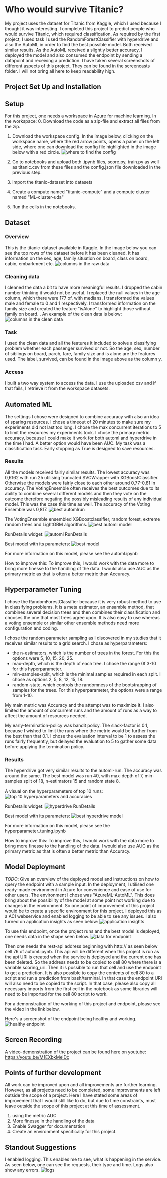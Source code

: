 # Who would survive Titanic?

My project uses the dataset for Titanic from Kaggle, which I used because I thought it was interesting. I completed this project to predict people who would survive Titanic, which required classification. As required by the first project, I used task I used the RandomForestClassifier with hyperdrive and also the AutoML in order to find the best possible model. Both received similar results. As the AutoML received a slightly better accuracy, I deployed the model and also consumed the endpoint by sending a datapoint and receiving a prediction. I have taken several screenshots of different aspects of this project. They can be found in the screencasts folder. I will not bring all here to keep readability high.

## Project Set Up and Installation

## Setup
For this project, one needs a workspace in Azure for machine learning. In the workspace:
0. Download the code as a zip-file and extract all files from the zip.
1. Download the workspace config. In the image below, clicking on the workspace name, where the red arrow points, opens a panel on the left side, where one can download the config file highlighted in the image below with a red circle.
![where to find the config](/screenshots/get_config.png)

2. Go to notebooks and upload both .ipynb files, score.py, train.py as well as titanic.csv from these files and the config.json file downloaded in the previous step.
3. import the titanic-dataset into datasets
4. Create a compute named "titanic-compute" and a compute cluster named "ML-cluster-uda"
5. Run the cells in the notebooks.

## Dataset

### Overview
This is the titanic-dataset available in Kaggle. In the image below you can see the top rows of the dataset before it has been cleaned. It has information on the sex, age, family situation on board, class on board, cabin, embarkment etc.
![columns in the raw data](/screenshots/raw_data.png)

### Cleaning data
I cleaned the data a bit to have more meaningful results. I dropped the cabin number thinking it would not be useful. I replaced the null values in the age column, which there were 177 of, with medians. I transformed the values male and female to 0 and 1 respectively. I transformed information on the family size and created the feature "isAlone" to highlight those without family on board. . An example of the clean data is below:
![columns in the clean data](/screenshots/clean_data.png)

### Task
I used the clean data and all the features it included to solve a classifying problem whether each passenger survived or not. So the age, sex, number of siblings on board, parch, fare, family size and is alone are the features used. The label, survived, can be found in the image above as the column y.

### Access
I built a two way system to access the data. I use the uploaded csv and if that fails, I retrieve it from the workspace datasets.

## Automated ML
The settings I chose were designed to combine accuracy with also an idea of sparing resources. I chose a timeout of 20 minutes to make sure my experiments did not last too long. I chose the max concurrent iterations to 5 to limit the resources my experiments took. I chose the primary metric accuracy, because I could make it work for both automl and hyperdrive in the time I had. A better option would have been AUC. My task was a classification task. Early stopping as True is designed to save resources.

### Results
All the models received fairly similar results. The lowest accuracy was 0,6162 with run 25 utilising truncated SVCWrapper with XGBoostClassifier. Otherwise the models were fairly close to each other around 0,77-0,81 in accuracy. The VotingEnsemble often receives the best outcomes due to its ability to combine several different models and then they vote on the outcome therefore negating the possibly misleading results of any individual model. This was the case this time as well. The accuracy of the Voting Ensemble was 0,817. 
![best automlrun](/screenshots/best_automl_run_102.png)

The VotingEnsemble ensembled XGBoostclassifier, random forest, extreme random trees and LightGBM algorithms.
![best automl model](/screenshots/best_automl_model.png)

RunDetails widget:
![automl RunDetails](/screenshots/RunDetails_automl.png)

Best model with its parameters:
![best model](/screenshots/best_automl_model.png)

For more information on this model, please see the automl.ipynb

How to improve this: To improve this, I would work with the data more to bring more finesse to the handling of the data. I would also use AUC as the primary metric as that is often a better metric than Accuracy.


## Hyperparameter Tuning

I chose the RandomForestClassifier because it is very robust method to use in classifying problems. It is a meta estimator, an ensamble method, that combines several decision trees and then combines their classification and chooses the one that most trees agree upon. It is also easy to use whereas a voting ensemble or similar other ensemble methods need more configuration and coding.

I chose the random parameter sampling as I discovered in my studies that it receives similar results to a grid search. I chose as hyperparameters: 
* the n-estimators, which is the number of trees in the forest. For this the options were 5, 10, 15, 20, 25.
* max-depth, which is the depth of each tree. I chose the range 0f 3-10 for this hyperparameter.
* min-samples-split, which is the minimal samples required in each split. I chose as options 2, 5, 8, 12, 15, 18. 
* random-state, which controls the randomness of the bootstrapping of samples for the trees. For this hyperparameter, the options were a range from 1-10.

My main metric was Accuracy and the attempt was to maximize it. I also limited the amount of concurrent runs and the amount of runs as a way to affect the amount of resources needed.

My early-termination-policy was bandit policy. The slack-factor is 0.1, because I wished to limit the runs where the metric would be further from the best than that 0.1. I chose the evaluation interval to be 1 to assess the runs fairly frequently, but delayed the evaluation to 5 to gather some data before applying the termination policy.

### Results
The hyperdrive got very similar results to the automl-run. The accuracy was around the same. The best model was run 40, with max-depth of 7, min-samples split of 18, n-estimators 15 and random state 8. 

A visual on the hyperparameters of top 10 runs:
![top 10 hyperparameters and accuracies](/screenshots/hyperdrive_parameters_visual.png)

RunDetails widget:
![hyperdrive RunDetails](/screenshots/rundetails_hyperdrive.png)

Best model with its parameters:
![best hyperdrive model](/screenshots/best_hyperdrive_model.png)

For more information on this model, please see the hyperparameter_tuning.ipynb

How to improve this: To improve this, I would work with the data more to bring more finesse to the handling of the data. I would also use AUC as the primary metric as that is often a better metric than Accuracy.

## Model Deployment
*TODO*: Give an overview of the deployed model and instructions on how to query the endpoint with a sample input.
In the deployment, I utilised one ready-made environment in Azure for convenience and ease of use for other users. The environment I chose was "AzureML-AutoML". This does bring about the possibility of the model at some point not working due to changes in the environment. So one point of improvement of this project would be to create a specific environment for this project.
I deployed this as a ACI webservice and enabled logging to be able to see any issues. I also turned on application insights as seen below:
![application insights](/screenshots/application_insights.png)

To use this endpoint, once the project runs and the best model is deployed, one needs data in the shape seen below.
![data for endpoint](/screenshots/data_for_endpoint.png)

Then one needs the rest-api address beginning with http:// as seen below cell 76 of automl.ipynb. This api will be different when this project is run as the api URI is created when the service is deployed and the current one has been deleted. So the address needs to be copied to cell 80 where there is a variable scoring_uri. Then it is possible to run that cell and use the endpoint to get a prediction. It is also possible to copy the contents of cell 80 to a script and run a prediction from bash/terminal. In that case the endpoint URI will also need to be copied to the script. In that case, please also copy all necessary imports from the first cell in the notebook as some libraries will need to be imported for the cell 80 script to work.

For a demonstration of the working of this project and endpoint, please see the video in the link below.

Here's a screenshot of the endpoint being healthy and working.
![healthy endpoint](/screenshots/deployed_healthy_endpoint.png)

## Screen Recording
A video-demonstration of the project can be found here on youtube: https://youtu.be/M1EXbkMelDc

## Points of further development
All work can be improved upon and all improvements are further learning. However, as all projects need to be completed, some improvements are left outside the scope of a project. Here I have stated some areas of improvement that I would still like to do, but due to time constraints, must leave outside the scope of this project at this time of assessment.
1. using the metric AUC
2. More finesse in the handling of the data
3. Enable Swagger for documentation
4. Create an environment specifically for this project.

## Standout Suggestions
I enabled logging. This enables me to see, what is happening in the service. As seen below, one can see the requests, their type and time. Logs also show any errors.
![logs](/screenshots/logs.png)
